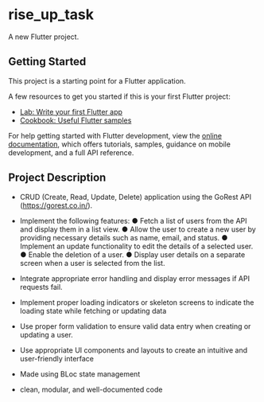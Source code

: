 # rise_up_task

A new Flutter project.

## Getting Started

This project is a starting point for a Flutter application.

A few resources to get you started if this is your first Flutter project:

- [Lab: Write your first Flutter app](https://docs.flutter.dev/get-started/codelab)
- [Cookbook: Useful Flutter samples](https://docs.flutter.dev/cookbook)

For help getting started with Flutter development, view the
[online documentation](https://docs.flutter.dev/), which offers tutorials,
samples, guidance on mobile development, and a full API reference.

## Project Description
- CRUD (Create, Read, Update, Delete) application using the GoRest API (https://gorest.co.in/).
 
- Implement the following features:
● Fetch a list of users from the API and display them in a list view.
● Allow the user to create a new user by providing necessary details such as
  name, email, and status.
● Implement an update functionality to edit the details of a selected user.
● Enable the deletion of a user.
● Display user details on a separate screen when a user is selected from the
    list.
    
- Integrate appropriate error handling and display error messages if API requests fail.

- Implement proper loading indicators or skeleton screens to indicate the loading
  state while fetching or updating data
  
- Use proper form validation to ensure valid data entry when creating or updating a
  user.
  
- Use appropriate UI components and layouts to create an intuitive and user-friendly
  interface
  
- Made using BLoc state management

- clean, modular, and well-documented code



  

  





